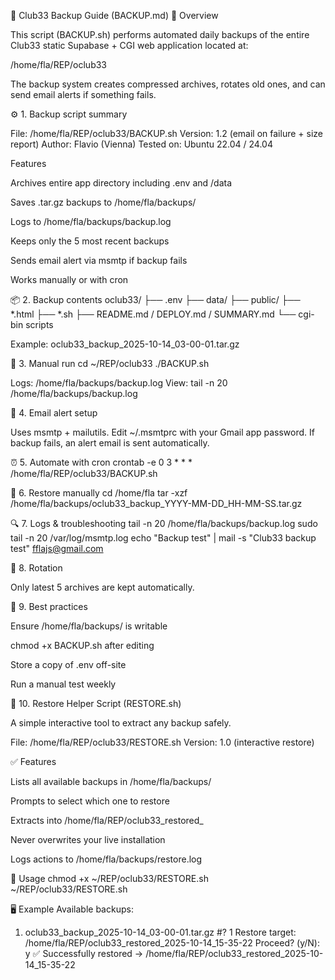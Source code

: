 🧠 Club33 Backup Guide (BACKUP.md)
📄 Overview

This script (BACKUP.sh) performs automated daily backups of the entire
Club33 static Supabase + CGI web application located at:

/home/fla/REP/oclub33


The backup system creates compressed archives, rotates old ones, and can send email alerts if something fails.

⚙️ 1. Backup script summary

File: /home/fla/REP/oclub33/BACKUP.sh
Version: 1.2 (email on failure + size report)
Author: Flavio (Vienna)
Tested on: Ubuntu 22.04 / 24.04

Features

Archives entire app directory including .env and /data

Saves .tar.gz backups to /home/fla/backups/

Logs to /home/fla/backups/backup.log

Keeps only the 5 most recent backups

Sends email alert via msmtp if backup fails

Works manually or with cron

📦 2. Backup contents
oclub33/
├── .env
├── data/
├── public/
├── *.html
├── *.sh
├── README.md / DEPLOY.md / SUMMARY.md
└── cgi-bin scripts


Example: oclub33_backup_2025-10-14_03-00-01.tar.gz

🧪 3. Manual run
cd ~/REP/oclub33
./BACKUP.sh


Logs: /home/fla/backups/backup.log
View: tail -n 20 /home/fla/backups/backup.log

📧 4. Email alert setup

Uses msmtp + mailutils.
Edit ~/.msmtprc with your Gmail app password.
If backup fails, an alert email is sent automatically.

⏰ 5. Automate with cron
crontab -e
0 3 * * * /home/fla/REP/oclub33/BACKUP.sh

🔁 6. Restore manually
cd /home/fla
tar -xzf /home/fla/backups/oclub33_backup_YYYY-MM-DD_HH-MM-SS.tar.gz

🔍 7. Logs & troubleshooting
tail -n 20 /home/fla/backups/backup.log
sudo tail -n 20 /var/log/msmtp.log
echo "Backup test" | mail -s "Club33 backup test" fflajs@gmail.com

🧹 8. Rotation

Only latest 5 archives are kept automatically.

🧭 9. Best practices

Ensure /home/fla/backups/ is writable

chmod +x BACKUP.sh after editing

Store a copy of .env off-site

Run a manual test weekly

🧰 10. Restore Helper Script (RESTORE.sh)

A simple interactive tool to extract any backup safely.

File: /home/fla/REP/oclub33/RESTORE.sh
Version: 1.0 (interactive restore)

✅ Features

Lists all available backups in /home/fla/backups/

Prompts to select which one to restore

Extracts into /home/fla/REP/oclub33_restored_<timestamp>

Never overwrites your live installation

Logs actions to /home/fla/backups/restore.log

🧩 Usage
chmod +x ~/REP/oclub33/RESTORE.sh
~/REP/oclub33/RESTORE.sh

🖥 Example
Available backups:
1) oclub33_backup_2025-10-14_03-00-01.tar.gz
#? 1
Restore target: /home/fla/REP/oclub33_restored_2025-10-14_15-35-22
Proceed? (y/N): y
✅ Successfully restored → /home/fla/REP/oclub33_restored_2025-10-14_15-35-22
